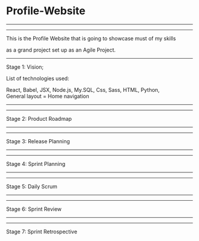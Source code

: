 # Profile-Website

____________________________________________________________________________________________________________
____________________________________________________________________________________________________________

This is the Profile Website that is going to showcase must of my skills

as a grand project set up as an Agile Project. 
____________________________________________________________________________________________________________

Stage 1: Vision;

List of technologies used:

React,
Babel,
JSX,
Node.js,
My.SQL,
Css,
Sass,
HTML,
Python,
<br>
General layout = Home navigation



____________________________________________________________________________________________________________
____________________________________________________________________________________________________________

Stage 2: Product Roadmap

____________________________________________________________________________________________________________
____________________________________________________________________________________________________________
Stage 3: Release Planning

____________________________________________________________________________________________________________
____________________________________________________________________________________________________________
Stage 4: Sprint Planning

____________________________________________________________________________________________________________
____________________________________________________________________________________________________________
Stage 5: Daily Scrum

____________________________________________________________________________________________________________
____________________________________________________________________________________________________________
Stage 6: Sprint Review

____________________________________________________________________________________________________________
____________________________________________________________________________________________________________
Stage 7: Sprint Retrospective































